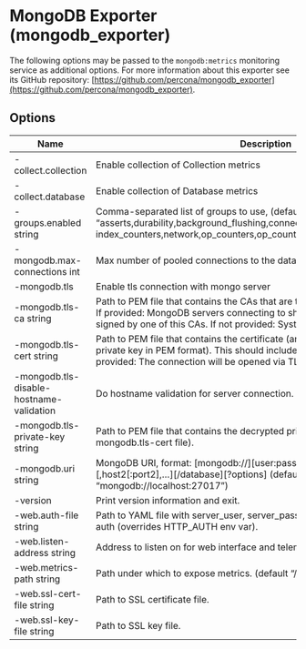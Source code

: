 # MongoDB Exporter (mongodb_exporter)

The following options may be passed to the `mongodb:metrics` monitoring service as additional options. For more information about this exporter see its GitHub repository:
[https://github.com/percona/mongodb_exporter](https://github.com/percona/mongodb_exporter).

## Options

| Name                                     | Description                                                           |
| ---------------------------------------- | --------------------------------------------------------------------- |
| -collect.collection                      | Enable collection of Collection metrics                               |
| -collect.database                        | Enable collection of Database metrics                                 |
| -groups.enabled string                   | Comma-separated list of groups to use, (default “asserts,durability,background_flushing,connections,extra_info,global_lock, index_counters,network,op_counters,op_counters_repl,memory,locks,metrics”) |
| -mongodb.max-connections int             | Max number of pooled connections to the database. (default 1)         |
| -mongodb.tls                             | Enable tls connection with mongo server                               |
| -mongodb.tls-ca string                   | Path to PEM file that contains the CAs that are trusted for server connections. If provided: MongoDB servers connecting to should present a certificate signed by one of this CAs. If not provided: System default CAs are used. |
| -mongodb.tls-cert string                 | Path to PEM file that contains the certificate (and optionally also the decrypted private key in PEM format). This should include the whole certificate chain. If provided: The connection will be opened via TLS to the MongoDB server. |
| -mongodb.tls-disable-hostname-validation | Do hostname validation for server connection. |
| -mongodb.tls-private-key string          | Path to PEM file that contains the decrypted private key (if not contained in mongodb.tls-cert file). |
| -mongodb.uri string                      | MongoDB URI, format: [mongodb://][user:pass@]host1[:port1][,host2[:port2],…][/database][?options] (default “mongodb://localhost:27017”) |
| -version                                 | Print version information and exit. |
| -web.auth-file string                    | Path to YAML file with server_user, server_password options for http basic auth (overrides HTTP_AUTH env var). |
| -web.listen-address string               | Address to listen on for web interface and telemetry. (default “:9216”) |
| -web.metrics-path string                 | Path under which to expose metrics. (default “/metrics”) |
| -web.ssl-cert-file string                | Path to SSL certificate file. |
| -web.ssl-key-file string                 | Path to SSL key file. |
